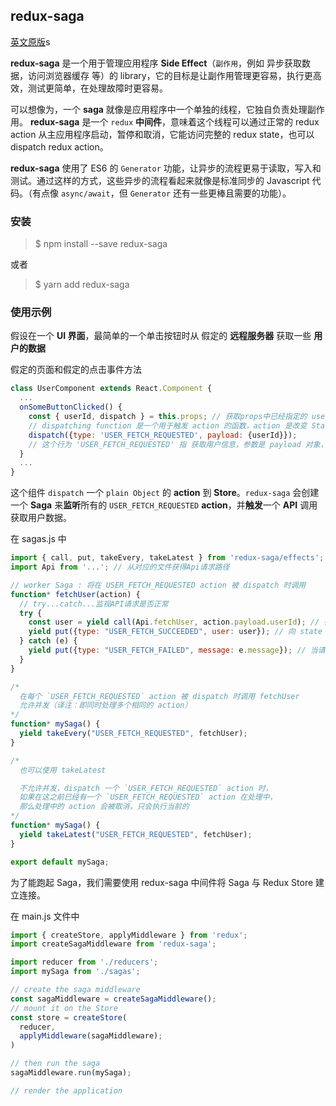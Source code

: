## redux-saga

[英文原版](https://redux-saga.js.org/)s

**redux-saga** 是一个用于管理应用程序 **Side Effect**（`副作用`，例如 异步获取数据，访问浏览器缓存 等）的 library，它的目标是让副作用管理更容易，执行更高效，测试更简单，在处理故障时更容易。

可以想像为，一个 **saga** 就像是应用程序中一个单独的线程，它独自负责处理副作用。 **redux-saga** 是一个 `redux` **中间件**，意味着这个线程可以通过正常的 redux action 从主应用程序启动，暂停和取消，它能访问完整的 redux state，也可以 dispatch redux action。

**redux-saga** 使用了 ES6 的 `Generator` 功能，让异步的流程更易于读取，写入和测试。通过这样的方式，这些异步的流程看起来就像是标准同步的 Javascript 代码。（有点像 `async/await`，但 `Generator` 还有一些更棒且需要的功能）。

### 安装

> $ npm install --save redux-saga

或者

> $ yarn add redux-saga

### 使用示例

假设在一个 **UI 界面**，最简单的一个单击按钮时从 假定的 **远程服务器** 获取一些 **用户的数据**

假定的页面和假定的点击事件方法
```js
class UserComponent extends React.Component {
  ...
  onSomeButtonClicked() {
    const { userId, dispatch } = this.props; // 获取props中已经指定的 userId数据 和 dispatch 函数
    // dispatching function 是一个用于触发 action 的函数，action 是改变 State 的唯一途径，但是它只描述了一个行为，而 dipatch 可以看作是触发这个行为的方式，而 Reducer 则是描述如何改变数据的。
    dispatch({type: 'USER_FETCH_REQUESTED', payload: {userId}});
    // 这个行为 'USER_FETCH_REQUESTED' 指 获取用户信息，参数是 payload 对象，其中有包含了 userId 数据
  }
  ...
}
```

这个组件 `dispatch` 一个 `plain Object` 的 **action** 到 **Store**。`redux-saga` 会创建一个 **Saga** 来**监听**所有的 `USER_FETCH_REQUESTED` **action**，并**触发**一个 **API** 调用获取用户数据。

在 sagas.js 中
```js
import { call, put, takeEvery, takeLatest } from 'redux-saga/effects';
import Api from '...'; // 从对应的文件获得Api请求路径

// worker Saga : 将在 USER_FETCH_REQUESTED action 被 dispatch 时调用
function* fetchUser(action) {
  // try...catch...监视API请求是否正常
  try {
    const user = yield call(Api.fetchUser, action.payload.userId); // 在当前的yield卡住
    yield put({type: "USER_FETCH_SUCCEEDED", user: user}); // 向 state 更新数据
  } catch (e) {
    yield put({type: "USER_FETCH_FAILED", message: e.message}); // 当请求失败时，更新失败信息
  }
}

/*
  在每个 `USER_FETCH_REQUESTED` action 被 dispatch 时调用 fetchUser
  允许并发（译注：即同时处理多个相同的 action）
*/
function* mySaga() {
  yield takeEvery("USER_FETCH_REQUESTED", fetchUser);
}

/*
  也可以使用 takeLatest

  不允许并发，dispatch 一个 `USER_FETCH_REQUESTED` action 时，
  如果在这之前已经有一个 `USER_FETCH_REQUESTED` action 在处理中，
  那么处理中的 action 会被取消，只会执行当前的
*/
function* mySaga() {
  yield takeLatest("USER_FETCH_REQUESTED", fetchUser);
}

export default mySaga;
```

为了能跑起 Saga，我们需要使用 redux-saga 中间件将 Saga 与 Redux Store 建立连接。

在 main.js 文件中
```js
import { createStore, applyMiddleware } from 'redux';
import createSagaMiddleware from 'redux-saga';

import reducer from './reducers';
import mySaga from './sagas';

// create the saga middleware
const sagaMiddleware = createSagaMiddleware();
// mount it on the Store
const store = createStore(
  reducer,
  applyMiddleware(sagaMiddleware);
)

// then run the saga
sagaMiddleware.run(mySaga);

// render the application
```